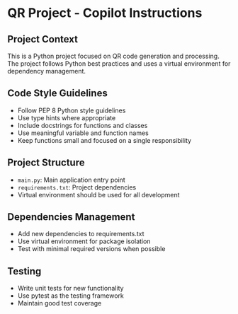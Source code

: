 <!-- Use this file to provide workspace-specific custom instructions to Copilot. For more details, visit https://code.visualstudio.com/docs/copilot/copilot-customization#_use-a-githubcopilotinstructionsmd-file -->

# QR Project - Copilot Instructions

## Project Context
This is a Python project focused on QR code generation and processing. The project follows Python best practices and uses a virtual environment for dependency management.

## Code Style Guidelines
- Follow PEP 8 Python style guidelines
- Use type hints where appropriate
- Include docstrings for functions and classes
- Use meaningful variable and function names
- Keep functions small and focused on a single responsibility

## Project Structure
- `main.py`: Main application entry point
- `requirements.txt`: Project dependencies
- Virtual environment should be used for all development

## Dependencies Management
- Add new dependencies to requirements.txt
- Use virtual environment for package isolation
- Test with minimal required versions when possible

## Testing
- Write unit tests for new functionality
- Use pytest as the testing framework
- Maintain good test coverage
